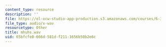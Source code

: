 ```yaml
---
content_type: resource
description: ''
file: https://ol-ocw-studio-app-production.s3.amazonaws.com/courses/6-341-discrete-time-signal-processing-fall-2005/65bfcfe0666d581df2111656b50b2e6c_mhuhs.wav
file_type: audio/x-wav
resourcetype: Other
title: mhuhs.wav
uid: 65bfcfe0-666d-581d-f211-1656b50b2e6c
---
```

